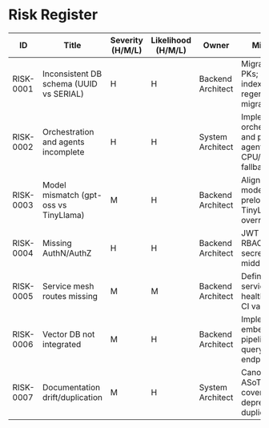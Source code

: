 # Risk Register

| ID | Title | Severity (H/M/L) | Likelihood (H/M/L) | Owner | Mitigation | Status |
|----|-------|-------------------|--------------------|-------|------------|--------|
| RISK-0001 | Inconsistent DB schema (UUID vs SERIAL) | H | H | Backend Architect | Migrate to UUID PKs; add FK indexes; regenerate migrations | Open |
| RISK-0002 | Orchestration and agents incomplete | H | H | System Architect | Implement orchestrator and priority agents; CPU/GPU fallback | Open |
| RISK-0003 | Model mismatch (gpt-oss vs TinyLlama) | M | H | Backend Architect | Align backend model list; preload TinyLlama; env overrides | Open |
| RISK-0004 | Missing AuthN/AuthZ | H | H | Backend Architect | JWT auth + RBAC; env secrets; middleware | Open |
| RISK-0005 | Service mesh routes missing | M | M | Backend Architect | Define Kong services/routes; health checks; CI validation | Open |
| RISK-0006 | Vector DB not integrated | M | H | Backend Architect | Implement embeddings pipeline and query endpoints | Open |
| RISK-0007 | Documentation drift/duplication | M | H | System Architect | Canonicalize ASoT; ADR coverage; deprecate duplicates | Open |
